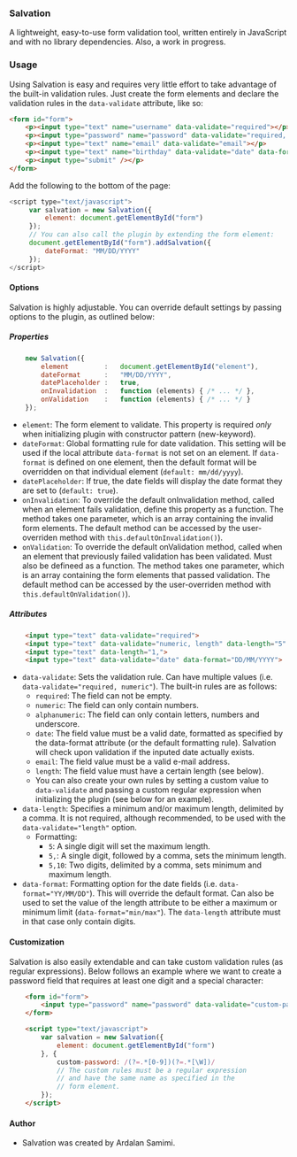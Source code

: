 ### Salvation
A lightweight, easy-to-use form validation tool, written entirely in JavaScript and with no library dependencies. Also, a work in progress.

### Usage
Using Salvation is easy and requires very little effort to take advantage of the built-in validation rules. Just create the form elements and declare the validation rules in the `data-validate` attribute, like so:
```html
<form id="form">
    <p><input type="text" name="username" data-validate="required"></p>
    <p><input type="password" name="password" data-validate="required, length" data-length="10" data-format="min"></p>
    <p><input type="text" name="email" data-validate="email"></p>
    <p><input type="text" name="birthday" data-validate="date" data-format="YY/MM/DD"></p>
    <p><input type="submit" /></p>
</form>
```
Add the following to the bottom of the page:
```js
<script type="text/javascript">
     var salvation = new Salvation({
         element: document.getElementById("form")
     });
     // You can also call the plugin by extending the form element:
     document.getElementById("form").addSalvation({
         dateFormat: "MM/DD/YYYY"
     });
</script>
```
#### Options
Salvation is highly adjustable. You can override default settings by passing options to the plugin, as outlined below:
##### Properties
```js
    new Salvation({
        element         :   document.getElementById("element"),
        dateFormat      :   "MM/DD/YYYY",
        datePlaceholder :   true,
        onInvalidation  :   function (elements) { /* ... */ },
        onValidation    :   function (elements) { /* ... */ }
    });
```
* `element`: The form element to validate. This property is required *only* when initializing plugin with constructor pattern (new-keyword).
* `dateFormat`: Global formatting rule for date validation. This setting will be used if the local attribute `data-format` is not set on an element. If `data-format` is defined on one element, then the default format will be overridden on that individual element (`default: mm/dd/yyyy`).
* `datePlaceholder`: If true, the date fields will display the date format they are set to (`default: true`).
* `onInvalidation`: To override the default onInvalidation method, called when an element fails validation, define this property as a function. The method takes one parameter, which is an array containing the invalid form elements. The default method can be accessed by the user-overriden method with `this.defaultOnInvalidation()`).
* `onValidation`: To override the default onValidation method, called when an element that previously failed validation has been validated. Must also be defineed as a function. The method takes one parameter, which is an array containing the form elements that passed validation. The default method can be accessed by the user-overriden method with `this.defaultOnValidation()`).

##### Attributes
```html
    <input type="text" data-validate="required">
    <input type="text" data-validate="numeric, length" data-length="5" data-format="min">
    <input type="text" data-length="1,">
    <input type="text" data-validate="date" data-format="DD/MM/YYYY">
```
* `data-validate`: Sets the validation rule. Can have multiple values (i.e. `data-validate="required, numeric"`). The built-in rules are as follows:
   * `required`: The field can not be empty.
   * `numeric`: The field can only contain numbers.
   * `alphanumeric`: The field can only contain letters, numbers and underscore.
   * `date`: The field value must be a valid date, formatted as specified by the data-format attribute (or the default formatting rule). Salvation will check upon validation if the inputed date actually exists.
   * `email`: The field value must be a valid e-mail address.
   * `length`: The field value must have a certain length (see below).
   * You can also create your own rules by setting a custom value to `data-validate` and passing a custom regular expression when initializing the plugin (see below for an example).
* `data-length`: Specifies a minimum and/or maximum length, delimited by a comma. It is not required, although recommended, to be used with the `data-validate="length"` option.
   * Formatting:
      * `5`: A single digit will set the maximum length.
      * `5,`: A single digit, followed by a comma, sets the minimum length.
      * `5,10`: Two digits, delimited by a comma, sets minimum and maximum length.
* `data-format`: Formatting option for the date fields (i.e. `data-format="YY/MM/DD"`). This will override the default format. Can also be used to set the value of the length attribute to be either a maximum or minimum limit (`data-format="min/max"`). The `data-length` attribute must in that case only contain digits.

#### Customization
Salvation is also easily extendable and can take custom validation rules (as regular expressions). Below follows an example where we want to create a password field that requires at least one digit and a special character:
```html
    <form id="form">
        <input type="password" name="password" data-validate="custom-password">
    </form>

    <script type="text/javascript">
        var salvation = new Salvation({
            element: document.getElementById("form")
        }, {
            custom-password: /(?=.*[0-9])(?=.*[\W])/
            // The custom rules must be a regular expression
            // and have the same name as specified in the
            // form element.
        });
    </script>
```
#### Author
* Salvation was created by Ardalan Samimi.
